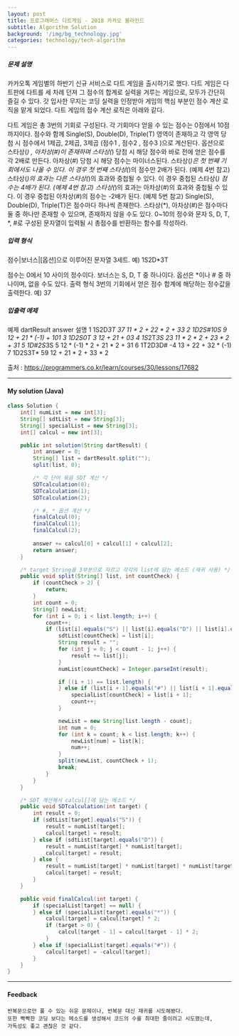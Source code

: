 ```yaml
---
layout: post
title: 프로그래머스 다트게임 - 2018 카카오 블라인드
subtitle: Algorithm Solution
background: '/img/bg_technology.jpg'
categories: technology/tech-algorithm
---
```


##### 문제 설명
카카오톡 게임별의 하반기 신규 서비스로 다트 게임을 출시하기로 했다. 다트 게임은 다트판에 다트를 세 차례 던져 그 점수의 합계로 실력을 겨루는 게임으로, 모두가 간단히 즐길 수 있다.
갓 입사한 무지는 코딩 실력을 인정받아 게임의 핵심 부분인 점수 계산 로직을 맡게 되었다. 다트 게임의 점수 계산 로직은 아래와 같다.

다트 게임은 총 3번의 기회로 구성된다.
각 기회마다 얻을 수 있는 점수는 0점에서 10점까지이다.
점수와 함께 Single(S), Double(D), Triple(T) 영역이 존재하고 각 영역 당첨 시 점수에서 1제곱, 2제곱, 3제곱 (점수1 , 점수2 , 점수3 )으로 계산된다.
옵션으로 스타상(*) , 아차상(#)이 존재하며 스타상(*) 당첨 시 해당 점수와 바로 전에 얻은 점수를 각 2배로 만든다. 아차상(#) 당첨 시 해당 점수는 마이너스된다.
스타상(*)은 첫 번째 기회에서도 나올 수 있다. 이 경우 첫 번째 스타상(*)의 점수만 2배가 된다. (예제 4번 참고)
스타상(*)의 효과는 다른 스타상(*)의 효과와 중첩될 수 있다. 이 경우 중첩된 스타상(*) 점수는 4배가 된다. (예제 4번 참고)
스타상(*)의 효과는 아차상(#)의 효과와 중첩될 수 있다. 이 경우 중첩된 아차상(#)의 점수는 -2배가 된다. (예제 5번 참고)
Single(S), Double(D), Triple(T)은 점수마다 하나씩 존재한다.
스타상(*), 아차상(#)은 점수마다 둘 중 하나만 존재할 수 있으며, 존재하지 않을 수도 있다.
0~10의 정수와 문자 S, D, T, *, #로 구성된 문자열이 입력될 시 총점수를 반환하는 함수를 작성하라.

##### 입력 형식
점수|보너스|[옵션]으로 이루어진 문자열 3세트.
예) 1S2D*3T

점수는 0에서 10 사이의 정수이다.
보너스는 S, D, T 중 하나이다.
옵선은 *이나 # 중 하나이며, 없을 수도 있다.
출력 형식
3번의 기회에서 얻은 점수 합계에 해당하는 정수값을 출력한다.
예) 37

##### 입출력 예제
예제	dartResult	answer	설명
1	1S2D*3T	37	11 * 2 + 22 * 2 + 33
2	1D2S#10S	9	12 + 21 * (-1) + 101
3	1D2S0T	3	12 + 21 + 03
4	1S*2T*3S	23	11 * 2 * 2 + 23 * 2 + 31
5	1D#2S*3S	5	12 * (-1) * 2 + 21 * 2 + 31
6	1T2D3D#	-4	13 + 22 + 32 * (-1)
7	1D2S3T*	59	12 + 21 * 2 + 33 * 2

출처 : https://programmers.co.kr/learn/courses/30/lessons/17682



---

#### My solution (Java)

```java
class Solution {
	int[] numList = new int[3];
	String[] sdtList = new String[3];
	String[] specialList = new String[3];
	int[] calcul = new int[3];

	public int solution(String dartResult) {
		int answer = 0;
		String[] list = dartResult.split("");
		split(list, 0);

		/* 각 단어 묶음 SDT 계산 */
		SDTcalculation(0);
		SDTcalculation(1);
		SDTcalculation(2);

		/* #, * 옵션 계산 */
		finalCalcul(0);
		finalCalcul(1);
		finalCalcul(2);
		
		answer += calcul[0] + calcul[1] + calcul[2];
		return answer;
	}

	/* target String을 3부분으로 자르고 각각의 list에 담는 메소드 (재귀 사용) */
	public void split(String[] list, int countCheck) {
		if (countCheck > 2) {
			return;
		}
		int count = 0;
		String[] newList;
		for (int i = 0; i < list.length; i++) {
			count++;
			if (list[i].equals("S") || list[i].equals("D") || list[i].equals("T")) {
				sdtList[countCheck] = list[i];
				String result = "";
				for (int j = 0; j < count - 1; j++) {
					result += list[j];
				}
				numList[countCheck] = Integer.parseInt(result);

				if ((i + 1) == list.length) {
				} else if (list[i + 1].equals("#") || list[i + 1].equals("*")) {
					specialList[countCheck] = list[i + 1];
					count++;
				}

				newList = new String[list.length - count];
				int num = 0;
				for (int k = count; k < list.length; k++) {
					newList[num] = list[k];
					num++;
				}
				split(newList, countCheck + 1);
				break;
			}
		}
	}

	/* SDT 계산해서 calcul[]에 담는 메소드 */
	public void SDTcalculation(int target) {
		int result = 0;
		if (sdtList[target].equals("S")) {
			result = numList[target];
			calcul[target] = result;
		} else if (sdtList[target].equals("D")) {
			result = numList[target] * numList[target];
			calcul[target] = result;
		} else {
			result = numList[target] * numList[target] * numList[target];
			calcul[target] = result;
		}
	}

	public void finalCalcul(int target) {
		if (specialList[target] == null) {
		} else if (specialList[target].equals("*")) {
			calcul[target] = calcul[target] * 2;
			if (target > 0) {
				calcul[target - 1] = calcul[target - 1] * 2;
			}
		} else if (specialList[target].equals("#")) {
			calcul[target] = -calcul[target];
		}
	}
}
```



---

#### Feedback

```
반복문으로만 풀 수 있는 쉬운 문제이나, 반복문 대신 재귀를 시도해봤다.
또한 빡빡한 코딩 보다는 메소드를 생성해서 코드의 수를 최대한 줄이려고 시도했는데,
가독성도 좋고 괜찮은 것 같다.
```

